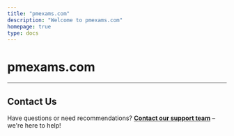 ```yaml
---
title: "pmexams.com"
description: "Welcome to pmexams.com"
homepage: true
type: docs
---
```


# pmexams.com


---

## Contact Us

Have questions or need recommendations? **[Contact our support team](mailto:info@tokenizer.ca?subject=pmexams.com)** – we're here to help!
